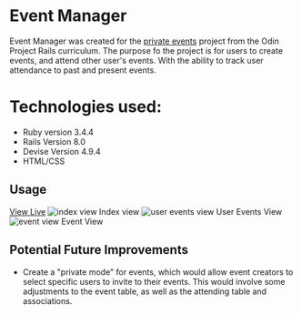 

# Event Manager
Event Manager was created for the [private events](https://www.theodinproject.com/lessons/ruby-on-rails-private-events) project from the Odin Project Rails curriculum. The purpose fo the project is for users to create events, and attend other user's events. With the ability to track user attendance to past and present events.


# Technologies used:
- Ruby version 3.4.4 
- Rails Version 8.0
- Devise Version 4.9.4
- HTML/CSS


## Usage
[View Live](https:)
![index view]()
Index view
![user events view]()
User Events View
![event view]()
Event View

## Potential Future Improvements

- Create a "private mode" for events, which would allow event creators to select specific users to invite to their events. This would involve some adjustments to the event table, as well as the attending table and associations.